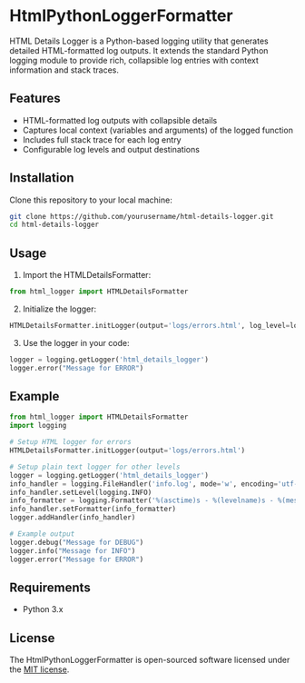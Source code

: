 # HtmlPythonLoggerFormatter

HTML Details Logger is a Python-based logging utility that generates detailed HTML-formatted log outputs. It extends the standard Python logging module to provide rich, collapsible log entries with context information and stack traces.

## Features

- HTML-formatted log outputs with collapsible details
- Captures local context (variables and arguments) of the logged function
- Includes full stack trace for each log entry
- Configurable log levels and output destinations

## Installation

Clone this repository to your local machine:

```bash
git clone https://github.com/yourusername/html-details-logger.git
cd html-details-logger
```

## Usage

1. Import the HTMLDetailsFormatter:

```python
from html_logger import HTMLDetailsFormatter
```

2. Initialize the logger:

```python
HTMLDetailsFormatter.initLogger(output='logs/errors.html', log_level=logging.ERROR)
```

3. Use the logger in your code:

```python
logger = logging.getLogger('html_details_logger')
logger.error("Message for ERROR")
```

## Example

```python
from html_logger import HTMLDetailsFormatter
import logging

# Setup HTML logger for errors
HTMLDetailsFormatter.initLogger(output='logs/errors.html')

# Setup plain text logger for other levels
logger = logging.getLogger('html_details_logger')
info_handler = logging.FileHandler('info.log', mode='w', encoding='utf-8')
info_handler.setLevel(logging.INFO)
info_formatter = logging.Formatter('%(asctime)s - %(levelname)s - %(message)s')
info_handler.setFormatter(info_formatter)
logger.addHandler(info_handler)

# Example output
logger.debug("Message for DEBUG")
logger.info("Message for INFO")
logger.error("Message for ERROR")
```

## Requirements

- Python 3.x


## License

The HtmlPythonLoggerFormatter is open-sourced software licensed under the [MIT license](https://opensource.org/licenses/MIT).
